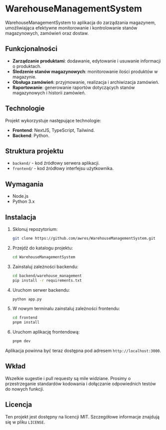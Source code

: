 # WarehouseManagementSystem

WarehouseManagementSystem to aplikacja do zarządzania magazynem, umożliwiająca efektywne monitorowanie i kontrolowanie stanów magazynowych, zamówień oraz dostaw.

## Funkcjonalności

- **Zarządzanie produktami**: dodawanie, edytowanie i usuwanie informacji o produktach.
- **Śledzenie stanów magazynowych**: monitorowanie ilości produktów w magazynie.
- **Obsługa zamówień**: przyjmowanie, realizacja i archiwizacja zamówień.
- **Raportowanie**: generowanie raportów dotyczących stanów magazynowych i historii zamówień.

## Technologie

Projekt wykorzystuje następujące technologie:

- **Frontend**: NextJS, TypeScript, Tailwind.
- **Backend**: Python.

## Struktura projektu

- `backend/` - kod źródłowy serwera aplikacji.
- `frontend/` - kod źródłowy interfejsu użytkownika.

## Wymagania

- Node.js
- Python 3.x

## Instalacja

1. Sklonuj repozytorium:
   ```bash
   git clone https://github.com/awres/WarehouseManagementSystem.git
   ```

2. Przejdź do katalogu projektu:
   ```bash
   cd WarehouseManagementSystem
   ```

3. Zainstaluj zależności backendu:
   ```bash
   cd backend/warehouse_management
   pip install -r requirements.txt
   ```

4. Uruchom serwer backendu:
   ```bash
   python app.py
   ```

5. W nowym terminalu zainstaluj zależności frontendu:
   ```bash
   cd frontend
   pnpm install
   ```

6. Uruchom aplikację frontendową:
   ```bash
   pnpm dev
   ```

Aplikacja powinna być teraz dostępna pod adresem `http://localhost:3000`.

## Wkład

Wszelkie sugestie i pull requesty są mile widziane. Prosimy o przestrzeganie standardów kodowania i dołączanie odpowiednich testów do nowych funkcji.

## Licencja

Ten projekt jest dostępny na licencji MIT. Szczegółowe informacje znajdują się w pliku `LICENSE`.
